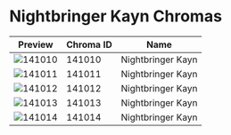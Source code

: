 # Nightbringer Kayn Chromas



| Preview | Chroma ID | Name |
|---------|-----------|------|
| ![141010](https://raw.communitydragon.org/latest/plugins/rcp-be-lol-game-data/global/default/v1/champion-chroma-images/141/141010.png) | 141010 | Nightbringer Kayn |
| ![141011](https://raw.communitydragon.org/latest/plugins/rcp-be-lol-game-data/global/default/v1/champion-chroma-images/141/141011.png) | 141011 | Nightbringer Kayn |
| ![141012](https://raw.communitydragon.org/latest/plugins/rcp-be-lol-game-data/global/default/v1/champion-chroma-images/141/141012.png) | 141012 | Nightbringer Kayn |
| ![141013](https://raw.communitydragon.org/latest/plugins/rcp-be-lol-game-data/global/default/v1/champion-chroma-images/141/141013.png) | 141013 | Nightbringer Kayn |
| ![141014](https://raw.communitydragon.org/latest/plugins/rcp-be-lol-game-data/global/default/v1/champion-chroma-images/141/141014.png) | 141014 | Nightbringer Kayn |